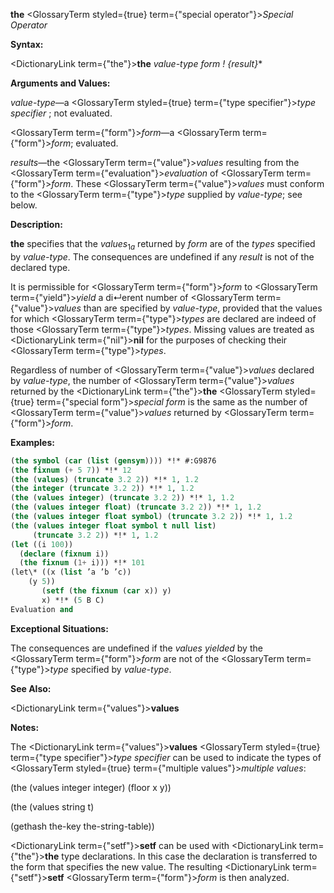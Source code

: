 **the** <GlossaryTerm styled={true} term={"special operator"}><i>Special Operator</i></GlossaryTerm> 



**Syntax:** 



<DictionaryLink  term={"the"}><b>the</b></DictionaryLink> *value-type form ! \{result\}*\* 



**Arguments and Values:** 



*value-type*—a <GlossaryTerm styled={true} term={"type specifier"}><i>type specifier</i></GlossaryTerm> ; not evaluated. 



<GlossaryTerm  term={"form"}><i>form</i></GlossaryTerm>—a <GlossaryTerm  term={"form"}><i>form</i></GlossaryTerm>; evaluated. 



*results*—the <GlossaryTerm  term={"value"}><i>values</i></GlossaryTerm> resulting from the <GlossaryTerm  term={"evaluation"}><i>evaluation</i></GlossaryTerm> of <GlossaryTerm  term={"form"}><i>form</i></GlossaryTerm>. These <GlossaryTerm  term={"value"}><i>values</i></GlossaryTerm> must conform to the <GlossaryTerm  term={"type"}><i>type</i></GlossaryTerm> supplied by *value-type*; see below. 



**Description:** 



<b>the</b> specifies that the <i>values</i><sub>1<i>a</i></sub> returned by <i>form</i> are of the <i>types</i> specified by <i>value-type</i>. The consequences are undefined if any <i>result</i> is not of the declared type. 



It is permissible for <GlossaryTerm  term={"form"}><i>form</i></GlossaryTerm> to <GlossaryTerm  term={"yield"}><i>yield</i></GlossaryTerm> a di↵erent number of <GlossaryTerm  term={"value"}><i>values</i></GlossaryTerm> than are specified by *value-type*, provided that the values for which <GlossaryTerm  term={"type"}><i>types</i></GlossaryTerm> are declared are indeed of those <GlossaryTerm  term={"type"}><i>types</i></GlossaryTerm>. Missing values are treated as <DictionaryLink  term={"nil"}><b>nil</b></DictionaryLink> for the purposes of checking their <GlossaryTerm  term={"type"}><i>types</i></GlossaryTerm>. 



Regardless of number of <GlossaryTerm  term={"value"}><i>values</i></GlossaryTerm> declared by *value-type*, the number of <GlossaryTerm  term={"value"}><i>values</i></GlossaryTerm> returned by the <DictionaryLink  term={"the"}><b>the</b></DictionaryLink> <GlossaryTerm styled={true} term={"special form"}><i>special form</i></GlossaryTerm> is the same as the number of <GlossaryTerm  term={"value"}><i>values</i></GlossaryTerm> returned by <GlossaryTerm  term={"form"}><i>form</i></GlossaryTerm>. 



**Examples:**
```lisp
(the symbol (car (list (gensym)))) *!* #:G9876 
(the fixnum (+ 5 7)) *!* 12 
(the (values) (truncate 3.2 2)) *!* 1, 1.2 
(the integer (truncate 3.2 2)) *!* 1, 1.2 
(the (values integer) (truncate 3.2 2)) *!* 1, 1.2 
(the (values integer float) (truncate 3.2 2)) *!* 1, 1.2 
(the (values integer float symbol) (truncate 3.2 2)) *!* 1, 1.2 
(the (values integer float symbol t null list) 
     (truncate 3.2 2)) *!* 1, 1.2 
(let ((i 100)) 
  (declare (fixnum i)) 
  (the fixnum (1+ i))) *!* 101 
(let\* ((x (list ’a ’b ’c)) 
	(y 5)) 
       (setf (the fixnum (car x)) y) 
       x) *!* (5 B C) 
Evaluation and 

```
**Exceptional Situations:** 



The consequences are undefined if the *values yielded* by the <GlossaryTerm  term={"form"}><i>form</i></GlossaryTerm> are not of the <GlossaryTerm  term={"type"}><i>type</i></GlossaryTerm> specified by *value-type*. 



**See Also:** 



<DictionaryLink  term={"values"}><b>values</b></DictionaryLink> 



**Notes:** 



The <DictionaryLink  term={"values"}><b>values</b></DictionaryLink> <GlossaryTerm styled={true} term={"type specifier"}><i>type specifier</i></GlossaryTerm> can be used to indicate the types of <GlossaryTerm styled={true} term={"multiple values"}><i>multiple values</i></GlossaryTerm>: 



(the (values integer integer) (floor x y)) 



(the (values string t) 



(gethash the-key the-string-table)) 



<DictionaryLink  term={"setf"}><b>setf</b></DictionaryLink> can be used with <DictionaryLink  term={"the"}><b>the</b></DictionaryLink> type declarations. In this case the declaration is transferred to the form that specifies the new value. The resulting <DictionaryLink  term={"setf"}><b>setf</b></DictionaryLink> <GlossaryTerm  term={"form"}><i>form</i></GlossaryTerm> is then analyzed. 



